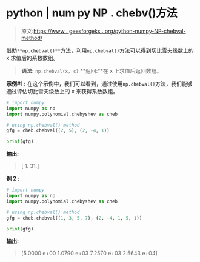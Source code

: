 # python | num py NP . chebv()方法

> 原文:[https://www . geesforgeks . org/python-numpy-NP-chebval-method/](https://www.geeksforgeeks.org/python-numpy-np-chebval-method/)

借助`**np.chebval()**`方法，利用`np.chebval()`方法可以得到切比雪夫级数上的 x 求值后的系数数组。

> **语法:** `np.chebval(x, c)`
> **返回:**在 x 上求值后返回数组。

**示例#1 :**
在这个示例中，我们可以看到，通过使用`np.chebval()`方法，我们能够通过评估切比雪夫级数上的 x 来获得系数数组。

```py
# import numpy
import numpy as np
import numpy.polynomial.chebyshev as cheb

# using np.chebval() method
gfg = cheb.chebval((2, 5), (2, -4, 1))

print(gfg)
```

**输出:**

> [ 1\. 31.]

**例 2 :**

```py
# import numpy
import numpy as np
import numpy.polynomial.chebyshev as cheb

# using np.chebval() method
gfg = cheb.chebval((1, 3, 5, 7), (2, -4, 1, 5, 1))

print(gfg)
```

**输出:**

> [5.0000 e+00 1.0790 e+03 7.2570 e+03 2.5643 e+04]
